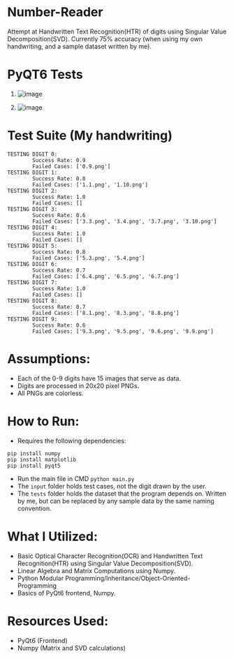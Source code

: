 # Number-Reader
Attempt at Handwritten Text Recognition(HTR) of digits using Singular Value Decomposition(SVD). Currently 75% accuracy (when using my own handwriting, and a sample dataset written by me).

# PyQT6 Tests
1. ![image](https://github.com/user-attachments/assets/5c4035e1-b498-4143-915e-d31753351bb1)

2. ![image](https://github.com/user-attachments/assets/262fcb31-625c-450c-94e7-e6e97b115b21)

# Test Suite (My handwriting)

```
TESTING DIGIT 0:
        Success Rate: 0.9
        Failed Cases: ['0.9.png']
TESTING DIGIT 1:
        Success Rate: 0.8
        Failed Cases: ['1.1.png', '1.10.png']
TESTING DIGIT 2:
        Success Rate: 1.0
        Failed Cases: []
TESTING DIGIT 3:
        Success Rate: 0.6
        Failed Cases: ['3.3.png', '3.4.png', '3.7.png', '3.10.png']
TESTING DIGIT 4:
        Success Rate: 1.0
        Failed Cases: []
TESTING DIGIT 5:
        Success Rate: 0.8
        Failed Cases: ['5.3.png', '5.4.png']
TESTING DIGIT 6:
        Success Rate: 0.7
        Failed Cases: ['6.4.png', '6.5.png', '6.7.png']
TESTING DIGIT 7:
        Success Rate: 1.0
        Failed Cases: []
TESTING DIGIT 8:
        Success Rate: 0.7
        Failed Cases: ['8.1.png', '8.3.png', '8.8.png']
TESTING DIGIT 9:
        Success Rate: 0.6
        Failed Cases: ['9.3.png', '9.5.png', '9.6.png', '9.9.png']
```
# Assumptions:
* Each of the 0-9 digits have 15 images that serve as data.
* Digits are processed in 20x20 pixel PNGs.
* All PNGs are colorless.

# How to Run:
* Requires the following dependencies:
```
pip install numpy
pip install matplotlib
pip install pyqt5
```
* Run the main file in CMD `python main.py`
* The `input` folder holds test cases, not the digit drawn by the user.
* The `tests` folder holds the dataset that the program depends on. Written by me, but can be replaced by any sample data by the same naming convention.

# What I Utilized:
* Basic Optical Character Recognition(OCR) and Handwritten Text Recognition(HTR) using Singular Value Decomposition(SVD).
* Linear Algebra and Matrix Computations using Numpy. 
* Python Modular Programming/Inheritance/Object-Oriented-Programming
* Basics of PyQt6 frontend, Numpy.

# Resources Used:
* PyQt6 (Frontend)
* Numpy (Matrix and SVD calculations)
